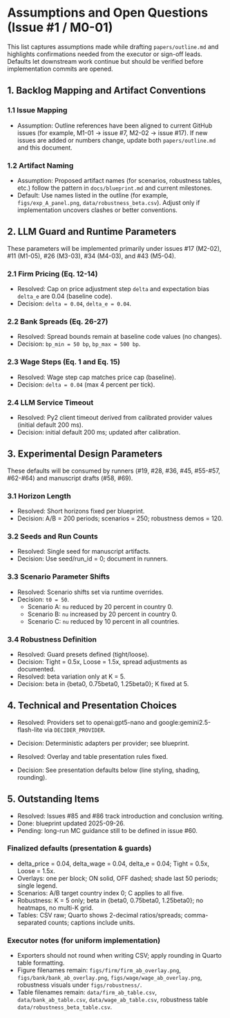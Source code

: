 # Assumptions and Open Questions (Issue #1 / M0-01)

This list captures assumptions made while drafting `papers/outline.md` and highlights confirmations needed from the executor or sign-off leads. Defaults let downstream work continue but should be verified before implementation commits are opened.

## 1. Backlog Mapping and Artifact Conventions

### 1.1 Issue Mapping
* Assumption: Outline references have been aligned to current GitHub issues (for example, M1-01 -> issue #7, M2-02 -> issue #17). If new issues are added or numbers change, update both `papers/outline.md` and this document.

### 1.2 Artifact Naming
* Assumption: Proposed artifact names (for scenarios, robustness tables, etc.) follow the pattern in `docs/blueprint.md` and current milestones.
* Default: Use names listed in the outline (for example, `figs/exp_A_panel.png`, `data/robustness_beta.csv`). Adjust only if implementation uncovers clashes or better conventions.

## 2. LLM Guard and Runtime Parameters

These parameters will be implemented primarily under issues #17 (M2-02), #11 (M1-05), #26 (M3-03), #34 (M4-03), and #43 (M5-04).

### 2.1 Firm Pricing (Eq. 12-14)
* Resolved: Cap on price adjustment step `delta` and expectation bias `delta_e` are 0.04 (baseline code).
* Decision: `delta = 0.04`, `delta_e = 0.04`.

### 2.2 Bank Spreads (Eq. 26-27)
* Resolved: Spread bounds remain at baseline code values (no changes).
* Decision: `bp_min = 50 bp`, `bp_max = 500 bp`.

### 2.3 Wage Steps (Eq. 1 and Eq. 15)
* Resolved: Wage step cap matches price cap (baseline).
* Decision: `delta = 0.04` (max 4 percent per tick).

### 2.4 LLM Service Timeout
* Resolved: Py2 client timeout derived from calibrated provider values (initial default 200 ms).
* Decision: initial default 200 ms; updated after calibration.

## 3. Experimental Design Parameters

These defaults will be consumed by runners (#19, #28, #36, #45, #55-#57, #62-#64) and manuscript drafts (#58, #69).

### 3.1 Horizon Length
* Resolved: Short horizons fixed per blueprint.
* Decision: A/B = 200 periods; scenarios = 250; robustness demos = 120.

### 3.2 Seeds and Run Counts
* Resolved: Single seed for manuscript artifacts.
* Decision: Use seed/run_id = 0; document in runners.

### 3.3 Scenario Parameter Shifts
* Resolved: Scenario shifts set via runtime overrides.
* Decision: `t0 = 50`.
  * Scenario A: `nu` reduced by 20 percent in country 0.
  * Scenario B: `nu` increased by 20 percent in country 0.
  * Scenario C: `nu` reduced by 10 percent in all countries.

### 3.4 Robustness Definition
* Resolved: Guard presets defined (tight/loose).
* Decision: Tight = 0.5x, Loose = 1.5x, spread adjustments as documented.
* Resolved: beta variation only at K = 5.
* Decision: beta in {beta0, 0.75beta0, 1.25beta0}; K fixed at 5.

## 4. Technical and Presentation Choices

* Resolved: Providers set to openai:gpt5-nano and google:gemini2.5-flash-lite via `DECIDER_PROVIDER`.
* Decision: Deterministic adapters per provider; see blueprint.

* Resolved: Overlay and table presentation rules fixed.
* Decision: See presentation defaults below (line styling, shading, rounding).

## 5. Outstanding Items

* Resolved: Issues #85 and #86 track introduction and conclusion writing.
* Done: blueprint updated 2025-09-26.
* Pending: long-run MC guidance still to be defined in issue #60.

### Finalized defaults (presentation & guards)

- delta_price = 0.04, delta_wage = 0.04, delta_e = 0.04; Tight = 0.5x, Loose = 1.5x.
- Overlays: one per block; ON solid, OFF dashed; shade last 50 periods; single legend.
- Scenarios: A/B target country index 0; C applies to all five.
- Robustness: K = 5 only; beta in {beta0, 0.75beta0, 1.25beta0}; no heatmaps, no multi-K grid.
- Tables: CSV raw; Quarto shows 2-decimal ratios/spreads; comma-separated counts; captions include units.

### Executor notes (for uniform implementation)

- Exporters should not round when writing CSV; apply rounding in Quarto table formatting.
- Figure filenames remain: `figs/firm/firm_ab_overlay.png`, `figs/bank/bank_ab_overlay.png`, `figs/wage/wage_ab_overlay.png`, robustness visuals under `figs/robustness/`.
- Table filenames remain: `data/firm_ab_table.csv`, `data/bank_ab_table.csv`, `data/wage_ab_table.csv`, robustness table `data/robustness_beta_table.csv`.
